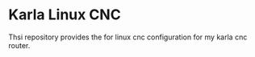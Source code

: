 # Karla Linux CNC
Thsi repository provides the for linux cnc configuration for my karla cnc router.
